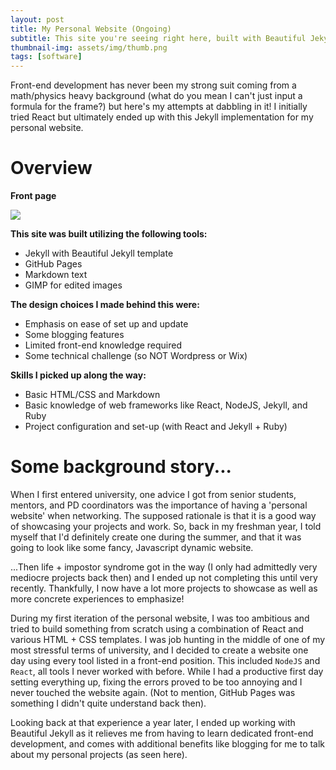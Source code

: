 ```yaml
---
layout: post
title: My Personal Website (Ongoing)
subtitle: This site you're seeing right here, built with Beautiful Jekyll and hosted on GitHub Pages
thumbnail-img: assets/img/thumb.png
tags: [software]
---
```


Front-end development has never been my strong suit coming from a math/physics heavy background (what do you mean I can't just input a formula for the frame?) but here's my attempts at dabbling in it! I initially tried React but ultimately ended up with this Jekyll implementation for my personal website.


# Overview

**Front page**

![](../../../assets/img/bgimage.png)

**This site was built utilizing the following tools:**
- Jekyll with Beautiful Jekyll template
- GitHub Pages
- Markdown text
- GIMP for edited images

**The design choices I made behind this were:**
- Emphasis on ease of set up and update
- Some blogging features
- Limited front-end knowledge required
- Some technical challenge (so NOT Wordpress or Wix)

**Skills I picked up along the way:**
- Basic HTML/CSS and Markdown
- Basic knowledge of web frameworks like React, NodeJS, Jekyll, and Ruby
- Project configuration and set-up (with React and Jekyll + Ruby)

# Some background story...

When I first entered university, one advice I got from senior students, mentors, and PD coordinators was the importance of having a 'personal website' when networking. The supposed rationale is that it is a good way of showcasing your projects and work. So, back in my freshman year, I told myself that I'd definitely create one during the summer, and that it was going to look like some fancy, Javascript dynamic website.

...Then life + impostor syndrome got in the way (I only had admittedly very mediocre projects back then) and I ended up not completing this until very recently. Thankfully, I now have a lot more projects to showcase as well as more concrete experiences to emphasize!

During my first iteration of the personal website, I was too ambitious and tried to build something from scratch using a combination of React and various HTML + CSS templates. I was job hunting in the middle of one of my most stressful terms of university, and I decided to create a website one day using every tool listed in a front-end position. This included `NodeJS` and `React`, all tools I never worked with before. While I had a productive first day setting everything up, fixing the errors proved to be too annoying and I never touched the website again. (Not to mention, GitHub Pages was something I didn't quite understand back then).

Looking back at that experience a year later, I ended up working with Beautiful Jekyll as it relieves me from having to learn dedicated front-end development, and comes with additional benefits like blogging for me to talk about my personal projects (as seen here).